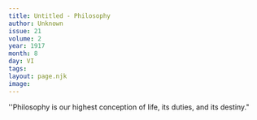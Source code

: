 ```yaml
---
title: Untitled - Philosophy
author: Unknown
issue: 21
volume: 2
year: 1917
month: 8
day: VI
tags:
layout: page.njk
image:
---
```

''Philosophy is our highest conception of life, its duties, and its destiny."
